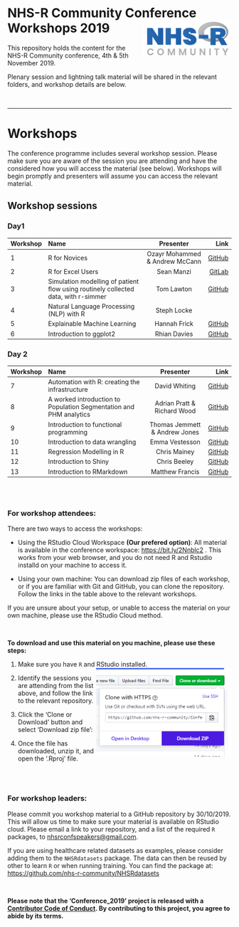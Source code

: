 
# NHS-R Community Conference Workshops 2019 <a href='https://nhsrcommunity.com/'><img src='man/figures/logo.png' align="right" height="80" /></a>

This repository holds the content for the NHS-R Community conference,
4th & 5th November 2019.

Plenary session and lightning talk material will be shared in the
relevant folders, and workshop details are below.

<br>

-----

# Workshops

The conference programme includes several workshop session. Please make
sure you are aware of the session you are attending and have the
considered how you will access the material (see below). Workshops will
begin promptly and presenters will assume you can access the relevant
material.

## Workshop sessions

### Day1

| Workshop | Name                                                                               |           Presenter            |                                                                           Link |
| -------- | :--------------------------------------------------------------------------------- | :----------------------------: | -----------------------------------------------------------------------------: |
| 1        | R for Novices                                                                      | Ozayr Mohammed & Andrew McCann |                          [GitHub](https://github.com/O-Mohammed/R_for_Novices) |
| 2        | R for Excel Users                                                                  |           Sean Manzi           |                 [GitLab](https://gitlab.com/SManzi/r-for-excel-users-workshop) |
| 3        | Simulation modelling of patient flow using routinely collected data, with r-simmer |           Tom Lawton           |                                 [GitHub](https://github.com/thigger/ICU-Model) |
| 4        | Natural Language Processing (NLP) with R                                           |          Steph Locke           |                                                                                |
| 5        | Explainable Machine Learning                                                       |          Hannah Frick          | [GitHub](https://github.com/MangoTheCat/explainable-machine-learning-workshop) |
| 6        | Introduction to ggplot2                                                            |          Rhian Davies          |                         [GitHub](https://github.com/jumpingrivers/nhs-ggplot2) |

### Day 2

| Workshop | Name                                                               |           Presenter           |                                                                                      Link |
| -------- | :----------------------------------------------------------------- | :---------------------------: | ----------------------------------------------------------------------------------------: |
| 7        | Automation with R: creating the infrastructure                     |         David Whiting         |                                     [GitHub](https://github.com/daudi/NHS-R-workshop2019) |
| 8        | A worked introduction to Population Segmentation and PHM analytics |  Adrian Pratt & Richard Wood  |              [GitHub](https://github.com/nhs-bnssg-analytics/NHS-R-Conf2019-Segmentation) |
| 9        | Introduction to functional programming                             | Thomas Jemmett & Andrew Jones |                   [GitHub](https://github.com/tomjemmett/Functional_Programming_Workshop) |
| 10       | Introduction to data wrangling                                     |        Emma Vestesson         | [GitHub](https://github.com/THF-evaluative-analytics/NHSR-introduction-to-data-wrangling) |
| 11       | Regression Modelling in R                                          |         Chris Mainey          |                    [GitHub](https://github.com/chrismainey/Regression_Modelling_NHSR2019) |
| 12       | Introduction to Shiny                                              |         Chris Beeley          |                                    [GitHub](https://github.com/ChrisBeeley/shinyworkshop) |
| 13       | Introduction to RMarkdown                                          |        Matthew Francis        |                               [GitHub](https://github.com/matthew-francis/NHSRConference) |

<br><br>

### For workshop attendees:

There are two ways to access the workshops:

  - Using the RStudio Cloud Workspace **(Our prefered option)**: All
    material is available in the conference workspace:
    <https://bit.ly/2Nnblc2> . This works from your web browser, and you
    do not need R and Rstudio installd on your machine to access it.

  - Using your own machine: You can download zip files of each workshop,
    or if you are familiar with Git and GitHub, you can clone the
    repository. Follow the links in the table above to the relevant
    workshops.

If you are unsure about your setup, or unable to access the material on
your own machine, please use the RStudio Cloud method.

<br>

**To download and use this material on you machine, please use these
steps:**

1.  Make sure you have `R` and RStudio installed.
    <img src='man/figures/dwn_clone.png' align="right" height="200" />

2.  Identify the sessions you are attending from the list above, and
    follow the link to the relevant repository.

3.  Click the ‘Clone or Download’ button and select ‘Download zip file’:

4.  Once the file has downloaded, unzip it, and open the ‘.Rproj’ file.

<br><br>

### For workshop leaders:

Please commit you workshop material to a GitHub repository by
30/10/2019. This will allow us time to make sure your material is
available on RStudio cloud. Please email a link to your repository, and
a list of the required `R` packages, to
[nhsrconfspeakers@gmail.com](mailto:nhsrconfspeakers@gmail).

If you are using healthcare related datasets as examples, please
consider adding them to the `NHSRdatasets` package. The data can then be
reused by other to learn `R` or when running training. You can find the
package at: <https://github.com/nhs-r-community/NHSRdatasets>

<br>

**Please note that the ‘Conference\_2019’ project is released with a
[Contributor Code of Conduct](CODE_OF_CONDUCT.md). By contributing to
this project, you agree to abide by its terms.**
